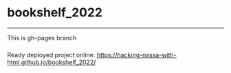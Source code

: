 # bookshelf_2022

---
This is gh-pages branch


#####
Ready deployed project online:
https://hacking-nassa-with-html.github.io/bookshelf_2022/
